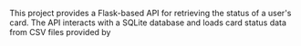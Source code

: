 This project provides a Flask-based API for retrieving the status of a user's card. The
API interacts with a SQLite database and loads card status data from CSV files
provided by 
